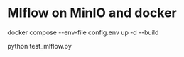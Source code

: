 # Mlflow on MinIO and docker

docker compose --env-file config.env up -d --build

python test_mlflow.py